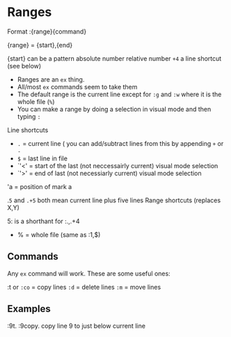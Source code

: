 # Ranges

Format
:{range}{command}

{range} = {start},{end}

{start} can be a
    pattern
    absolute number
    relative number `+4`
    a line shortcut (see below)

* Ranges are an `ex` thing.
* All/most `ex` commands seem to take them
* The default range is the current line except for `:g` and `:w` where it is the
  whole file (`%`)
* You can make a range by doing a selection in visual mode and then typing `:`

Line shortcuts

* `.` = current line ( you can add/subtract lines from this by appending `+` or `-`
* `$` = last line in file
* `'<' = start of the last (not neccessairly current) visual mode selection
* `'>' = end of last (not necessiarly current) visual mode selection

'a = position of mark a

.`5` and `.+5` both mean current line plus five lines
Range shortcuts (replaces X,Y)

5: is a shorthant for :.,.+4

* % = whole file (same as :1,$)

## Commands

Any `ex` command will work. These are some useful ones:

:t or `:co` = copy lines
`:d` = delete lines
`:m` = move lines


## Examples

:9t.
:9copy.
copy line 9 to just below current line
